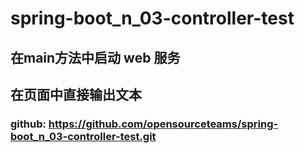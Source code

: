 # spring-boot_n_03-controller-test
## 在main方法中启动 web 服务
## 在页面中直接输出文本
### github: https://github.com/opensourceteams/spring-boot_n_03-controller-test.git
